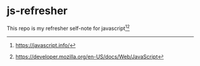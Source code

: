 # js-refresher
This repo is my refresher self-note for javascript[^1][^2]

[^1]: https://javascript.info/
[^2]: https://developer.mozilla.org/en-US/docs/Web/JavaScript
